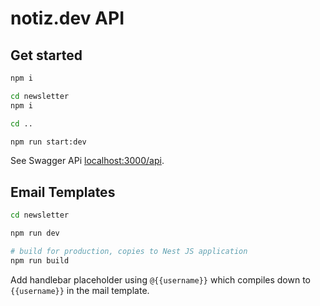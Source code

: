 # notiz.dev API

## Get started

```bash
npm i

cd newsletter
npm i

cd ..

npm run start:dev
```

See Swagger APi [localhost:3000/api](http://localhost:3000/api).

## Email Templates

```bash
cd newsletter

npm run dev

# build for production, copies to Nest JS application
npm run build
```

Add handlebar placeholder using `@{{username}}` which compiles down to `{{username}}` in the mail template.

